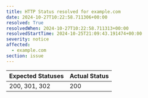 ```yaml
---
title: HTTP Status resolved for example.com
date: 2024-10-27T10:22:58.711306+00:00
resolved: True
resolvedWhen: 2024-10-27T10:22:58.711313+00:00
resolvedStartTime: 2024-10-25T21:09:43.191474+00:00
severity: notice
affected:
  - example.com
section: issue
---
```


| Expected Statuses | Actual Status  |
|-------------------|----------------|
| 200, 301, 302 | 200 |
